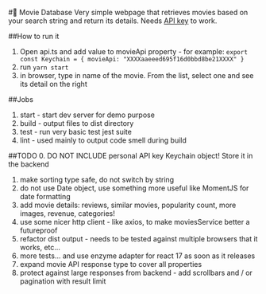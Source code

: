 #🎥  Movie Database
Very simple webpage that retrieves movies based on your search string and return its details. Needs [API key](https://developers.themoviedb.org/3/getting-started) to work.

##How to run it
1. Open api.ts and add value to movieApi property - for example: 
`export const Keychain = {
                                                                     movieApi: "XXXXaaeeed695f16d0bbd8be21XXXX"
                                                                 }`
2. run `yarn start`
3. in browser, type in name of the movie. From the list, select one and see its detail on the right

##Jobs
1. start - start dev server for demo purpose
2. build - output files to dist directory
3. test - run very basic test jest suite
4. lint - used mainly to output code smell during build

##TODO
0. DO NOT INCLUDE personal API key Keychain object! Store it in the backend
1. make sorting type safe, do not switch by string
2. do not use Date object, use something more useful like MomentJS for date formatting
3. add movie details: reviews, similar movies, popularity count, more images, revenue, categories!
4. use some nicer http client - like axios, to make moviesService better a futureproof
5. refactor dist output - needs to be tested against multiple browsers that it works, etc...
6. more tests... and use enzyme adapter for react 17 as soon as it releases
7. expand movie API response type to cover all properties
8. protect against large responses from backend - add scrollbars and / or pagination with result limit


